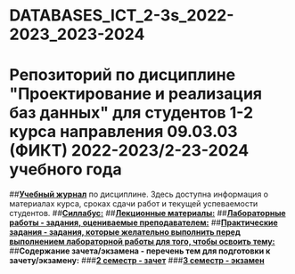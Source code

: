 # DATABASES_ICT_2-3s_2022-2023_2023-2024
Репозиторий по дисциплине "Проектирование и реализация баз данных" для студентов 1-2 курса направления  09.03.03 (ФИКТ) 2022-2023/2-23-2024 учебного года
========================
##[**Учебный журнал**]() по дисциплине. Здесь доступна информация о материалах курса, сроках сдачи работ и текущей успеваемости студентов.
##[**Силлабус:**]()
##[**Лекционные материалы:**]()
##[**Лабораторные работы - задания, оцениваемые преподавателем:**]()
##[**Практические задания - задания, которые желательно выполнить перед выполнением лабораторной работы для того, чтобы освоить тему:**]()
##**Содержание зачета/экзамена - перечень тем для подготовки к зачету/экзамену:**
###[**2 семестр - зачет**]() 
###[**3 семестр - экзамен**]()
